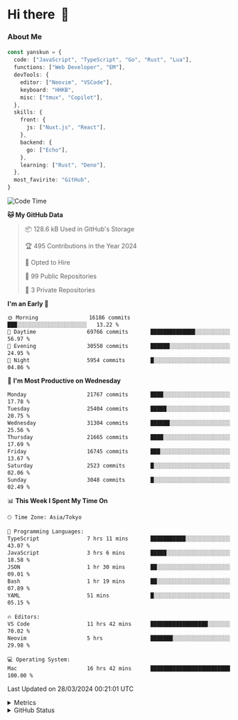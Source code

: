 # Hi there&nbsp; :wave:

### About Me

```ts
const yanskun = {
  code: ["JavaScript", "TypeScript", "Go", "Rust", "Lua"],
  functions: ["Web Developer", "EM"],
  devTools: {
    editor: ["Neovim", "VSCode"],
    keyboard: "HHKB",
    misc: ["tmux", "Copilot"],
  },
  skills: {
    front: {
      js: ["Nuxt.js", "React"],
    },
    backend: {
      go: ["Echo"],
    },
    learning: ["Rust", "Deno"],
  },
  most_favirite: "GitHub",
}
```

<!--START_SECTION:waka-->
![Code Time](http://img.shields.io/badge/Code%20Time-763%20hrs%2021%20mins-blue)

**🐱 My GitHub Data** 

> 📦 128.6 kB Used in GitHub's Storage 
 > 
> 🏆 495 Contributions in the Year 2024
 > 
> 💼 Opted to Hire
 > 
> 📜 99 Public Repositories 
 > 
> 🔑 3 Private Repositories 
 > 
**I'm an Early 🐤** 

```text
🌞 Morning                16186 commits       ███░░░░░░░░░░░░░░░░░░░░░░   13.22 % 
🌆 Daytime                69766 commits       ██████████████░░░░░░░░░░░   56.97 % 
🌃 Evening                30550 commits       ██████░░░░░░░░░░░░░░░░░░░   24.95 % 
🌙 Night                  5954 commits        █░░░░░░░░░░░░░░░░░░░░░░░░   04.86 % 
```
📅 **I'm Most Productive on Wednesday** 

```text
Monday                   21767 commits       ████░░░░░░░░░░░░░░░░░░░░░   17.78 % 
Tuesday                  25404 commits       █████░░░░░░░░░░░░░░░░░░░░   20.75 % 
Wednesday                31304 commits       ██████░░░░░░░░░░░░░░░░░░░   25.56 % 
Thursday                 21665 commits       ████░░░░░░░░░░░░░░░░░░░░░   17.69 % 
Friday                   16745 commits       ███░░░░░░░░░░░░░░░░░░░░░░   13.67 % 
Saturday                 2523 commits        █░░░░░░░░░░░░░░░░░░░░░░░░   02.06 % 
Sunday                   3048 commits        █░░░░░░░░░░░░░░░░░░░░░░░░   02.49 % 
```


📊 **This Week I Spent My Time On** 

```text
🕑︎ Time Zone: Asia/Tokyo

💬 Programming Languages: 
TypeScript               7 hrs 11 mins       ███████████░░░░░░░░░░░░░░   43.07 % 
JavaScript               3 hrs 6 mins        █████░░░░░░░░░░░░░░░░░░░░   18.58 % 
JSON                     1 hr 30 mins        ██░░░░░░░░░░░░░░░░░░░░░░░   09.01 % 
Bash                     1 hr 19 mins        ██░░░░░░░░░░░░░░░░░░░░░░░   07.89 % 
YAML                     51 mins             █░░░░░░░░░░░░░░░░░░░░░░░░   05.15 % 

🔥 Editors: 
VS Code                  11 hrs 42 mins      ██████████████████░░░░░░░   70.02 % 
Neovim                   5 hrs               ███████░░░░░░░░░░░░░░░░░░   29.98 % 

💻 Operating System: 
Mac                      16 hrs 42 mins      █████████████████████████   100.00 % 
```


 Last Updated on 28/03/2024 00:21:01 UTC
<!--END_SECTION:waka-->

<details>
  <summary>Metrics</summary>
  <img src="https://github.com/yanskun/yanskun/blob/main/github-metrics.svg" alt="Metrics">
</details>

<details>
  <summary>GitHub Status</summary>
  <picture>
    <source media="(prefers-color-scheme: dark)" srcset="https://raw.githubusercontent.com/yanskun/yanskun/master/profile-summary-card-output/nord_dark/0-profile-details.svg">
   <img src="https://raw.githubusercontent.com/yanskun/yanskun/master/profile-summary-card-output/default/0-profile-details.svg">
  </picture>
  <br>
  <picture>
    <source media="(prefers-color-scheme: dark)" srcset="https://raw.githubusercontent.com/yanskun/yanskun/master/profile-summary-card-output/nord_dark/1-repos-per-language.svg">
   <img src="https://raw.githubusercontent.com/yanskun/yanskun/master/profile-summary-card-output/default/1-repos-per-language.svg">
  </picture>
  <picture>
    <source media="(prefers-color-scheme: dark)" srcset="https://raw.githubusercontent.com/yanskun/yanskun/master/profile-summary-card-output/nord_dark/2-most-commit-language.svg">
   <img src="https://raw.githubusercontent.com/yanskun/yanskun/master/profile-summary-card-output/default/2-most-commit-language.svg">
  </picture>
  <br>
  <picture>
    <source media="(prefers-color-scheme: dark)" srcset="https://raw.githubusercontent.com/yanskun/yanskun/master/profile-summary-card-output/nord_dark/3-stats.svg">
   <img src="https://raw.githubusercontent.com/yanskun/yanskun/master/profile-summary-card-output/default/3-stats.svg">
  </picture>
  <picture>
    <source media="(prefers-color-scheme: dark)" srcset="https://raw.githubusercontent.com/yanskun/yanskun/master/profile-summary-card-output/nord_dark/4-productive-time.svg">
   <img src="https://raw.githubusercontent.com/yanskun/yanskun/master/profile-summary-card-output/default/4-productive-time.svg">
  </picture>
</details>
